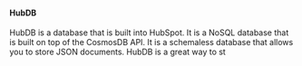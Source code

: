 #### HubDB 
HubDB is a database that is built into HubSpot. It is a NoSQL database that is built on top of the CosmosDB API. It is a schemaless database that allows you to store JSON documents. HubDB is a great way to st
    
